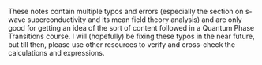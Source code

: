 These notes contain multiple typos and errors (especially the section on s-wave superconductivity and its mean field theory analysis) and are only good for getting an idea of the sort of content followed in a Quantum Phase Transitions course. I will (hopefully) be fixing these typos in the near future, but till then, please use other resources to verify and cross-check the calculations and expressions.
